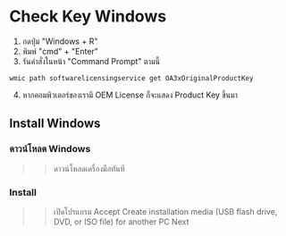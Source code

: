 # Check Key Windows

1. กดปุ่ม "Windows + R"
2. พิมพ์ "cmd" + "Enter"
3. รันคำสั่งในหน้า "Command Prompt" ตามนี้
```
wmic path softwarelicensingservice get OA3xOriginalProductKey
```
4. หากคอมพิวเตอร์ของเรามี OEM License ก็จะแสดง Product Key ขึ้นมา


## Install Windows
### ดาวน์โหลด Windows
>> ดาวน์โหลดเครื่องมือทันที

### Install
>> เปิดโปรแกรม
>> Accept
>> Create installation media (USB flash drive, DVD, or ISO file) for another PC
>> Next

